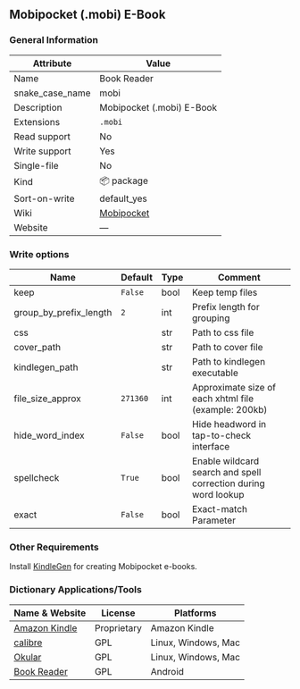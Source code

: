 ## Mobipocket (.mobi) E-Book

### General Information

| Attribute       | Value                                                  |
| --------------- | ------------------------------------------------------ |
| Name            | Book Reader                                            |
| snake_case_name | mobi                                                   |
| Description     | Mobipocket (.mobi) E-Book                              |
| Extensions      | `.mobi`                                                |
| Read support    | No                                                     |
| Write support   | Yes                                                    |
| Single-file     | No                                                     |
| Kind            | 📦 package                                              |
| Sort-on-write   | default_yes                                            |
| Wiki            | [Mobipocket](https://en.wikipedia.org/wiki/Mobipocket) |
| Website         | ―                                                      |

### Write options

| Name                   | Default  | Type | Comment                                                        |
| ---------------------- | -------- | ---- | -------------------------------------------------------------- |
| keep                   | `False`  | bool | Keep temp files                                                |
| group_by_prefix_length | `2`      | int  | Prefix length for grouping                                     |
| css                    |          | str  | Path to css file                                               |
| cover_path             |          | str  | Path to cover file                                             |
| kindlegen_path         |          | str  | Path to kindlegen executable                                   |
| file_size_approx       | `271360` | int  | Approximate size of each xhtml file (example: 200kb)           |
| hide_word_index        | `False`  | bool | Hide headword in tap-to-check interface                        |
| spellcheck             | `True`   | bool | Enable wildcard search and spell correction during word lookup |
| exact                  | `False`  | bool | Exact-match Parameter                                          |



### Other Requirements

Install [KindleGen](https://wiki.mobileread.com/wiki/KindleGen) for creating Mobipocket e-books.

### Dictionary Applications/Tools

| Name & Website                                                             | License     | Platforms           |
| -------------------------------------------------------------------------- | ----------- | ------------------- |
| [Amazon Kindle](https://www.amazon.com/kindle)                             | Proprietary | Amazon Kindle       |
| [calibre](https://calibre-ebook.com/)                                      | GPL         | Linux, Windows, Mac |
| [Okular](https://okular.kde.org/)                                          | GPL         | Linux, Windows, Mac |
| [Book Reader](https://f-droid.org/en/packages/com.github.axet.bookreader/) | GPL         | Android             |

